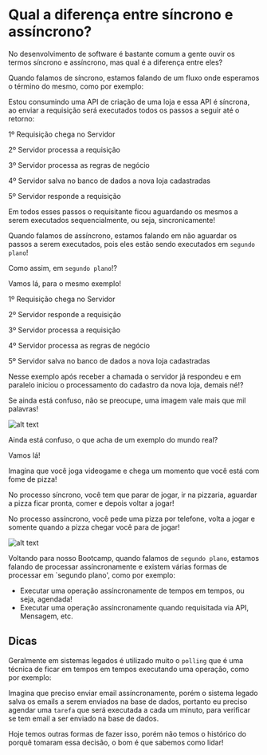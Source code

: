 # Qual a diferença entre síncrono e assíncrono?

No desenvolvimento de software é bastante comum a gente ouvir os termos síncrono e assíncrono, mas qual é a diferença 
entre eles?

Quando falamos de síncrono, estamos falando de um fluxo onde esperamos o término do mesmo, como por exemplo:

Estou consumindo uma API de criação de uma loja e essa API é síncrona, ao enviar a requisição será executados todos os 
passos a seguir até o retorno:

1º Requisição chega no Servidor

2º Servidor processa a requisição

3º Servidor processa as regras de negócio

4º Servidor salva no banco de dados a nova loja cadastradas

5º Servidor responde a requisição

Em todos esses passos o requisitante ficou aguardando os mesmos a serem executados sequencialmente, ou seja, sincronicamente!

Quando falamos de assíncrono, estamos falando em não aguardar os passos a serem executados, pois eles estão sendo 
executados em `segundo plano`!

Como assim, em `segundo plano`!?

Vamos lá, para o mesmo exemplo!

1º Requisição chega no Servidor

2º Servidor responde a requisição

3º Servidor processa a requisição

4º Servidor processa as regras de negócio

5º Servidor salva no banco de dados a nova loja cadastradas

Nesse exemplo após receber a chamada o servidor já respondeu e em paralelo iniciou o processamento do cadastro da nova 
loja, demais né!?

Se ainda está confuso, não se preocupe, uma imagem vale mais que mil palavras!

![alt text](../images/synchronous-vs-asynchronous-001.png "Synchronous vs Asynchronous")

Ainda está confuso, o que acha de um exemplo do mundo real?

Vamos lá!

Imagina que você joga videogame e chega um momento que você está com fome de pizza!

No processo síncrono, você tem que parar de jogar, ir na pizzaria, aguardar a pizza ficar pronta, comer e depois voltar 
a jogar!

No processo assíncrono, você pede uma pizza por telefone, volta a jogar e somente quando a pizza chegar você para de jogar!

![alt text](../images/synchronous-vs-asynchronous-002.png "Synchronous vs Asynchronous")

Voltando para nosso Bootcamp, quando falamos de `segundo plano`, estamos falando de processar assíncronamente e 
existem várias formas de processar em `segundo plano', como por exemplo:

- Executar uma operação assíncronamente de tempos em tempos, ou seja, agendada!
- Executar uma operação assíncronamente quando requisitada via API, Mensagem, etc.

## Dicas 

Geralmente em sistemas legados é utilizado muito o `polling` que é uma técnica de ficar em tempos em 
tempos executando uma operação, como por exemplo:

Imagina que preciso enviar email assíncronamente, porém o sistema legado salva os emails a serem enviados na base de 
dados, portanto eu preciso agendar uma `tarefa` que será executada a cada um minuto, para verificar se tem email a ser 
enviado na base de dados.

Hoje temos outras formas de fazer isso, porém não temos o histórico do porquê tomaram essa decisão, o bom é que sabemos 
como lidar!
